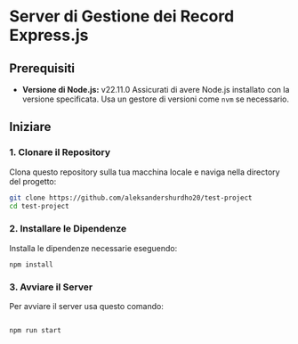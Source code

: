  # Server di Gestione dei Record Express.js

## Prerequisiti

- **Versione di Node.js:** v22.11.0
  Assicurati di avere Node.js installato con la versione specificata. Usa un gestore di versioni come `nvm` se necessario.

## Iniziare

### 1. Clonare il Repository

Clona questo repository sulla tua macchina locale e naviga nella directory del progetto:

```bash
git clone https://github.com/aleksandershurdho20/test-project
cd test-project
```

### 2. Installare le Dipendenze

Installa le dipendenze necessarie eseguendo:


```
npm install
```
### 3.  Avviare il Server

Per avviare il server usa questo comando:


```

npm run start 
```
